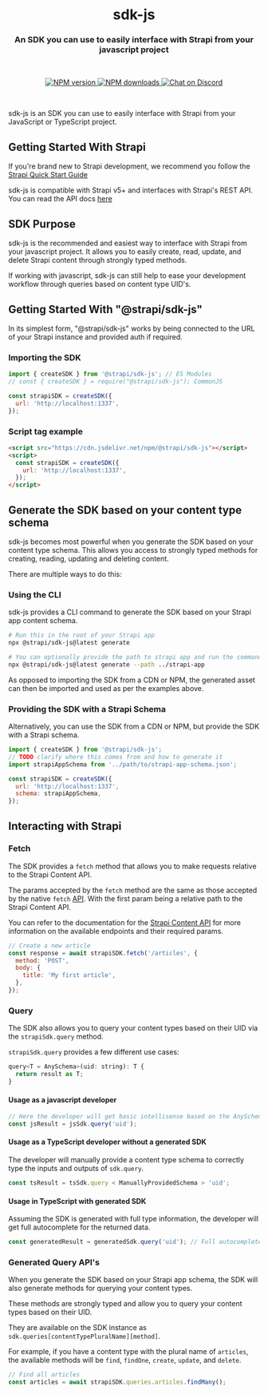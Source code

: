 <h1 align="center">sdk-js</h1>
<h3 align="center">An SDK you can use to easily interface with Strapi from your javascript project</h3>

<br />

<p align="center">
  <a href="https://www.npmjs.com/package/@strapi/sdk-js" target="_blank">
   <img src="https://img.shields.io/npm/v/@strapi/sdk-js" alt="NPM version" />
  </a>
  <a href="https://www.npmjs.com/package/@strapi/sdk-js" target="_blank">
   <img src="https://img.shields.io/npm/dm/@strapi/sdk-js" alt="NPM downloads" />
  </a>
  <a href="https://discord.gg/strapi" target="_blank">
    <img src="https://img.shields.io/discord/811989166782021633?style=flat&colorA=4945ff&colorB=4945ff&label=discord&logo=discord&logoColor=f0f0ff" alt="Chat on Discord" />
  </a>
</p>

<br />

sdk-js is an SDK you can use to easily interface with Strapi from your JavaScript or TypeScript project.

## Getting Started With Strapi

If you're brand new to Strapi development, we recommend you follow the [Strapi Quick Start Guide](https://docs.strapi.io/dev-docs/quick-start)

sdk-js is compatible with Strapi v5+ and interfaces with Strapi's REST API. You can read the API docs [here](https://docs.strapi.io/dev-docs/api/rest)

## SDK Purpose

sdk-js is the recommended and easiest way to interface with Strapi from your javascript project. It allows you to easily create, read, update, and delete Strapi content through strongly typed methods.

<!-- TODO confirm whether this is done in MVP -->

If working with javascript, sdk-js can still help to ease your development workflow through queries based on content type UID's.

## Getting Started With "@strapi/sdk-js"

In its simplest form, "@strapi/sdk-js" works by being connected to the URL of your Strapi instance and provided auth if required.

<!-- TODO confirm examples -->

### Importing the SDK

```js
import { createSDK } from '@strapi/sdk-js'; // ES Modules
// const { createSDK } = require("@strapi/sdk-js"); CommonJS

const strapiSDK = createSDK({
  url: 'http://localhost:1337',
});
```

### Script tag example

```html
<script src="https://cdn.jsdelivr.net/npm/@strapi/sdk-js"></script>
<script>
  const strapiSDK = createSDK({
    url: 'http://localhost:1337',
  });
</script>
```

## Generate the SDK based on your content type schema

sdk-js becomes most powerful when you generate the SDK based on your content type schema. This allows you access to strongly typed methods for creating, reading, updating and deleting content.

There are multiple ways to do this:

### Using the CLI

sdk-js provides a CLI command to generate the SDK based on your Strapi app content schema.

<!-- TODO should we provide an output path option to the CLI? -->

```sh
# Run this in the root of your Strapi app
npx @strapi/sdk-js@latest generate

# You can optionally provide the path to strapi app and run the command from elsewhere
npx @strapi/sdk-js@latest generate --path ../strapi-app

```

As opposed to importing the SDK from a CDN or NPM, the generated asset can then be imported and used as per the examples above.

### Providing the SDK with a Strapi Schema

Alternatively, you can use the SDK from a CDN or NPM, but provide the SDK with a Strapi schema.

```js
import { createSDK } from '@strapi/sdk-js';
// TODO clarify where this comes from and how to generate it
import strapiAppSchema from '../path/to/strapi-app-schema.json';

const strapiSDK = createSDK({
  url: 'http://localhost:1337',
  schema: strapiAppSchema,
});
```

## Interacting with Strapi

### Fetch

The SDK provides a `fetch` method that allows you to make requests relative to the Strapi Content API.

The params accepted by the `fetch` method are the same as those accepted by the native `fetch` [API](https://developer.mozilla.org/en-US/docs/Web/API/Fetch_API/Using_Fetch). With the first param being a relative path to the Strapi Content API.

You can refer to the documentation for the [Strapi Content API](https://docs.strapi.io/dev-docs/api/rest) for more information on the available endpoints and their required params.

```js
// Create a new article
const response = await strapiSDK.fetch('/articles', {
  method: 'POST',
  body: {
    title: 'My first article',
  },
});
```

### Query

The SDK also allows you to query your content types based on their UID via the `strapiSdk.query` method.

`strapiSdk.query` provides a few different use cases:

```js
query<T = AnySchema>(uid: string): T {
  return result as T;
}
```

#### Usage as a javascript developer

```js
// Here the developer will get basic intellisense based on the AnySchema type.
const jsResult = jsSdk.query('uid');
```

#### Usage as a TypeScript developer without a generated SDK

The developer will manually provide a content type schema to correctly type the inputs and outputs of `sdk.query`.

```js
const tsResult = tsSdk.query < ManuallyProvidedSchema > 'uid';
```

#### Usage in TypeScript with generated SDK

Assuming the SDK is generated with full type information, the developer will get full autocomplete for the returned data.

```js
const generatedResult = generatedSdk.query('uid'); // Full autocomplete
```

### Generated Query API's

When you generate the SDK based on your Strapi app schema, the SDK will also generate methods for querying your content types.

These methods are strongly typed and allow you to query your content types based on their UID.

They are available on the SDK instance as `sdk.queries[contentTypePluralName][method]`.

For example, if you have a content type with the plural name of `articles`, the available methods will be `find`, `findOne`, `create`, `update`, and `delete`.

```js
// Find all articles
const articles = await strapiSDK.queries.articles.findMany();
```

<!-- TODO refer to docs elsewhere for params accepted for filtering and sorting etc -->
